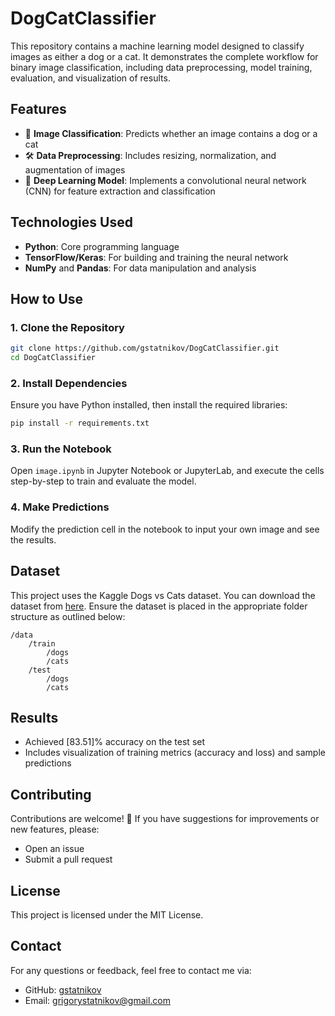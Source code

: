 # DogCatClassifier

This repository contains a machine learning model designed to classify images as either a dog or a cat. It demonstrates the complete workflow for binary image classification, including data preprocessing, model training, evaluation, and visualization of results.

## Features

- 🐶 **Image Classification**: Predicts whether an image contains a dog or a cat
- 🛠️ **Data Preprocessing**: Includes resizing, normalization, and augmentation of images
- 🧠 **Deep Learning Model**: Implements a convolutional neural network (CNN) for feature extraction and classification

## Technologies Used

- **Python**: Core programming language
- **TensorFlow/Keras**: For building and training the neural network
- **NumPy** and **Pandas**: For data manipulation and analysis
## How to Use

### 1. Clone the Repository

```bash
git clone https://github.com/gstatnikov/DogCatClassifier.git
cd DogCatClassifier
```

### 2. Install Dependencies

Ensure you have Python installed, then install the required libraries:

```bash
pip install -r requirements.txt
```

### 3. Run the Notebook

Open `image.ipynb` in Jupyter Notebook or JupyterLab, and execute the cells step-by-step to train and evaluate the model.

### 4. Make Predictions

Modify the prediction cell in the notebook to input your own image and see the results.

## Dataset

This project uses the Kaggle Dogs vs Cats dataset. You can download the dataset from [here](https://drive.google.com/drive/u/0/folders/1TKiijJhrSgfr13NUABs9daChpyzgEgwJ).
Ensure the dataset is placed in the appropriate folder structure as outlined below:

```
/data
    /train
        /dogs
        /cats
    /test
        /dogs
        /cats
```

## Results

- Achieved [83.51]% accuracy on the test set
- Includes visualization of training metrics (accuracy and loss) and sample predictions

## Contributing

Contributions are welcome! 🎉 If you have suggestions for improvements or new features, please:

- Open an issue
- Submit a pull request

## License

This project is licensed under the MIT License.

## Contact

For any questions or feedback, feel free to contact me via:
- GitHub: [gstatnikov](https://github.com/gstatnikov)
- Email: grigorystatnikov@gmail.com
